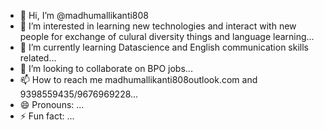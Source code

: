 - 👋 Hi, I’m @madhumallikanti808
- 👀 I’m interested in learning new technologies and interact with new people for exchange of culural diversity things and language learning...
- 🌱 I’m currently learning Datascience and English communication skills related...
- 💞️ I’m looking to collaborate on BPO jobs...
- 📫 How to reach me madhumallikanti808outlook.com and 9398559435/9676969228...
- 😄 Pronouns: ...
- ⚡ Fun fact: ...

<!---
madhumallikanti808/madhumallikanti808 is a ✨ special ✨ repository because its `README.md` (this file) appears on your GitHub profile.
You can click the Preview link to take a look at your changes.
--->

